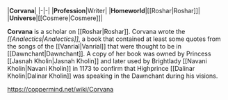 |**Corvana**|
|-|-|
|**Profession**|Writer|
|**Homeworld**|[[Roshar\|Roshar]]|
|**Universe**|[[Cosmere\|Cosmere]]|

**Corvana** is a scholar on [[Roshar\|Roshar]].
Corvana wrote the *[[Analectics\|Analectics]]*, a book that contained at least some quotes from the songs of the [[Vanrial\|Vanrial]] that were thought to be in [[Dawnchant\|Dawnchant]]. A copy of her book was owned by Princess [[Jasnah Kholin\|Jasnah Kholin]] and later used by Brightlady [[Navani Kholin\|Navani Kholin]] in 1173 to confirm that Highprince [[Dalinar Kholin\|Dalinar Kholin]] was speaking in the Dawnchant during his visions.



https://coppermind.net/wiki/Corvana